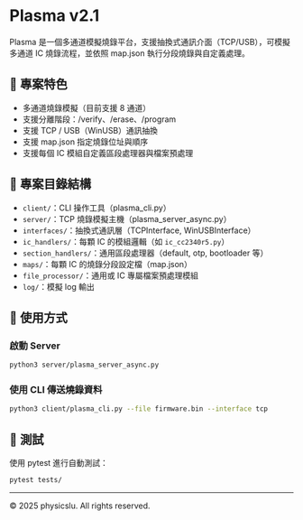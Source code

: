 # Plasma v2.1

Plasma 是一個多通道模擬燒錄平台，支援抽換式通訊介面（TCP/USB），可模擬多通道 IC 燒錄流程，並依照 map.json 執行分段燒錄與自定義處理。

## 🧩 專案特色

- 多通道燒錄模擬（目前支援 8 通道）
- 支援分離階段：/verify、/erase、/program
- 支援 TCP / USB（WinUSB）通訊抽換
- 支援 map.json 指定燒錄位址與順序
- 支援每個 IC 模組自定義區段處理器與檔案預處理

## 📁 專案目錄結構

- `client/`：CLI 操作工具（plasma_cli.py）
- `server/`：TCP 燒錄模擬主機（plasma_server_async.py）
- `interfaces/`：抽換式通訊層（TCPInterface, WinUSBInterface）
- `ic_handlers/`：每顆 IC 的模組邏輯（如 `ic_cc2340r5.py`）
- `section_handlers/`：通用區段處理器（default, otp, bootloader 等）
- `maps/`：每顆 IC 的燒錄分段設定檔（map.json）
- `file_processor/`：通用或 IC 專屬檔案預處理模組
- `log/`：模擬 log 輸出

## 🚀 使用方式

### 啟動 Server
```bash
python3 server/plasma_server_async.py
```

### 使用 CLI 傳送燒錄資料
```bash
python3 client/plasma_cli.py --file firmware.bin --interface tcp
```

## 🧪 測試
使用 pytest 進行自動測試：
```bash
pytest tests/
```

---

© 2025 physicslu. All rights reserved.

